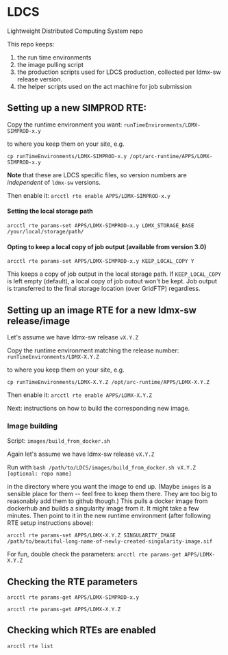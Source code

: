 # LDCS
Lightweight Distributed Computing System repo 


This repo keeps:

1. the run time environments
2. the image pulling script
3. the production scripts used for LDCS production, collected per ldmx-sw release version.
4. the helper scripts used on the act machine for job submission



## Setting up a new SIMPROD RTE:

Copy the runtime environment you want: `runTimeEnvironments/LDMX-SIMPROD-x.y`

to where you keep them on your site, e.g. 

`cp runTimeEnvironments/LDMX-SIMPROD-x.y /opt/arc-runtime/APPS/LDMX-SIMPROD-x.y`

**Note** that these are LDCS specific files, so version numbers are *independent* of `ldmx-sw` versions. 

Then enable it: `arcctl rte enable APPS/LDMX-SIMPROD-x.y`


#### Setting the local storage path 

`arcctl rte params-set APPS/LDMX-SIMPROD-x.y LDMX_STORAGE_BASE /your/local/storage/path/`


#### Opting to keep a local copy of job output (available from version 3.0)
`arcctl rte params-set APPS/LDMX-SIMPROD-x.y KEEP_LOCAL_COPY Y`

This keeps a copy of job output in the local storage path. If `KEEP_LOCAL_COPY` is left empty (default), a local copy of job outout won't be kept. Job output is transferred to the final storage location (over GridFTP) regardless. 


## Setting up an image RTE for a new ldmx-sw release/image

Let's assume we have ldmx-sw release `vX.Y.Z`

Copy the runtime environment matching the release number: `runTimeEnvironments/LDMX-X.Y.Z`

to where you keep them on your site, e.g. 

`cp runTimeEnvironments/LDMX-X.Y.Z /opt/arc-runtime/APPS/LDMX-X.Y.Z`

Then enable it: `arcctl rte enable APPS/LDMX-X.Y.Z`

Next: instructions on how to build the corresponding new image.


### Image building

Script: `images/build_from_docker.sh`

Again let's assume we have ldmx-sw release `vX.Y.Z`

Run with `bash /path/to/LDCS/images/build_from_docker.sh vX.Y.Z [optional: repo name]`

in the directory where you want the image to end up. (Maybe `images` is a sensible place for them -- feel free to keep them there. They are too big to reasonably add them to github though.) This pulls a docker image from dockerhub and builds a singularity image from it. It might take a few minutes. Then point to it in the new runtime environment (after following RTE setup instructions above):

`arcctl rte params-set APPS/LDMX-X.Y.Z SINGULARITY_IMAGE /path/to/beautiful-long-name-of-newly-created-singularity-image.sif`

For fun, double check the parameters:
`arcctl rte params-get APPS/LDMX-X.Y.Z`



## Checking the RTE parameters 
`arcctl rte params-get APPS/LDMX-SIMPROD-x.y`

`arcctl rte params-get APPS/LDMX-X.Y.Z`

## Checking which RTEs are enabled
`arcctl rte list`
